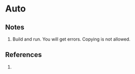 # Auto

## Notes
1. Build and run. You will get errors. Copying is not allowed.


## References

1. 

